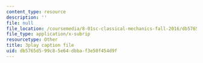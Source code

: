 ```yaml
---
content_type: resource
description: ''
file: null
file_location: /coursemedia/8-01sc-classical-mechanics-fall-2016/db5765d599c85e64dbbaf3e50f454d9f_NbXDgm7UyVM.srt
file_type: application/x-subrip
resourcetype: Other
title: 3play caption file
uid: db5765d5-99c8-5e64-dbba-f3e50f454d9f
---
```


